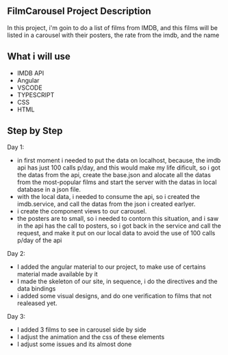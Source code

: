 ## FilmCarousel Project Description

In this project, i'm goin to do a list of films from IMDB, and this films will be listed in a carousel with their posters, the rate from the imdb, and the name

## What i will use
- IMDB API
- Angular
- VSCODE
- TYPESCRIPT
- CSS
- HTML

## Step by Step
Day 1:
- in first moment i needed to put the  data on localhost, because, the imdb api has just 100 calls p/day, and this would make my life dificult, so i got the datas from the api, create the base.json and alocate all the datas from the most-popular films and start the server with the datas in local database in a json file.
- with the local data, i needed to consume the api, so i created the imdb.service, and call the datas from the json i created earlyer.
- i create the component views to our carousel.
- the posters are to small, so i needed to contorn this situation, and i saw in the api has the call to posters, so i got back in the service and call the request, and make it put on our local data to avoid the use of 100 calls p/day of the api

Day 2:
- I added the angular material to our project, to make use of certains material made available by it
- I made the skeleton of our site, in sequence, i do the directives and the data bindings
- i added some visual designs, and do one verification to films that not realeased yet.

Day 3:
- I added 3 films to see in carousel side by side
- I adjust the animation and the css of these elements
- I adjust some issues and its almost done
